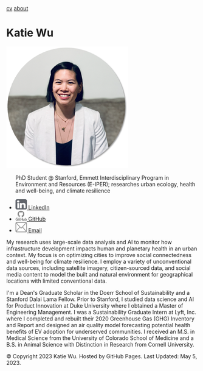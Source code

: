 <html>
  <head>
    <meta name="viewport" content="width=device-width, initial-scale=1.0">
    <link rel="stylesheet" type="text/css" href="CSS/style.css">
  </head>
  <body>
    <div class="topnav">
      <a href="cv/Wu_Katherine_CV.pdf">cv</a>
      <a href="https://kjw58.github.io/katiewu.github.io/">about</a>
      <h1>Katie Wu</h1>
    </div>
    <div class="left-column">
      <div>
        <img src="./img/headshot_circle2.png" class="main-image">
        <ul>
          <p>PhD Student @ Stanford, Emmett Interdisciplinary Program in Environment and Resources (E-IPER); researches urban ecology, health and well-being, and climate resilience </p>
          <li><a href="https://www.linkedin.com/in/katiewu24/">
            <img src="./img/LinkedIn.png">
            <span>LinkedIn</span>
          </a></li>
            <li><a href="https://github.com/kjw58">
            <img src="./img/Github.png">
            <span>GitHub</span>
          </a></li>
          <li><a href="mailto:katwu@stanford.edu">
            <img src="./img/Email.png">
            <span>Email</span>
          </a></li>
        </ul>
      </div>
    </div>
    <main class="main-content">
      <p>My research uses large-scale data analysis and AI to monitor how infrastructure development impacts human and planetary health in an urban context. My focus is on optimizing cities to improve social connectedness and well-being for climate resilience. I employ a variety of unconventional data sources, including satellite imagery, citizen-sourced data, and social media content to model the built and natural environment for geographical locations with limited conventional data. </p> 
      <p>I'm a Dean's Graduate Scholar in the Doerr School of Sustainability and a Stanford Dalai Lama Fellow. Prior to Stanford, I studied data science and AI for Product Innovation at Duke University where I obtained a Master of Engineering Management. I was a Sustainability Graduate Intern at Lyft, Inc. where I completed and rebuilt their 2020 Greenhouse Gas (GHG) Inventory and Report and designed an air quality model forecasting potential health benefits of EV adoption for underserved communities. I received an M.S. in Medical Science from the University of Colorado School of Medicine and a B.S. in Animal Science with Distinction in Research from Cornell University. </p>
    </main>
    <footer class="fixed-bottom">
        <p>&copy; Copyright 2023 Katie Wu.
        Hosted by GitHub Pages.
        Last Updated: May 5, 2023.
        </p>
    </footer>
  </body>
</html>